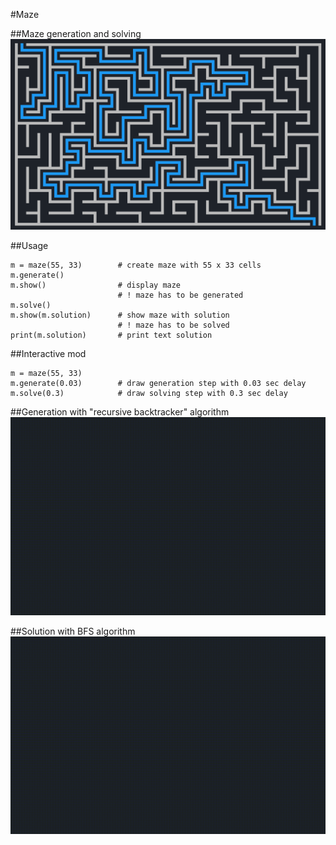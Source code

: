 #Maze


##Maze generation and solving 
![no image](samples/maze.png)



##Usage
```
m = maze(55, 33)		# create maze with 55 x 33 cells
m.generate()
m.show()				# display maze
						# ! maze has to be generated
m.solve()				
m.show(m.solution)		# show maze with solution
						# ! maze has to be solved
print(m.solution)		# print text solution
```


##Interactive mod
```
m = maze(55, 33)		
m.generate(0.03)		# draw generation step with 0.03 sec delay
m.solve(0.3)			# draw solving step with 0.3 sec delay
```

##Generation with "recursive backtracker" algorithm
![no video](samples/generation.gif)

##Solution with BFS algorithm
![no video](samples/solve.gif)
